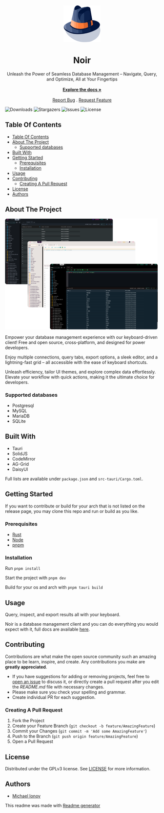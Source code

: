 <p align="center">
  <a href="https://github.com/invm/noir">
    <img src="public/logo.svg" alt="Logo" width="120" height="120">
  </a>

  <h1 align="center">Noir</h1>

  <p align="center">
    Unleash the Power of Seamless Database Management – Navigate, Query, and Optimize, All at Your Fingertips
    <br/>
    <br/>
    <a href="https://invm.github.io/noir-docs/"><strong>Explore the docs »</strong></a>
    <br/>
    <br/>
    <a href="https://github.com/invm/noir/issues">Report Bug</a>
    .
    <a href="https://github.com/invm/noir/issues">Request Feature</a>
  </p>
</p>

![Downloads](https://img.shields.io/github/downloads/invm/noir/total) ![Stargazers](https://img.shields.io/github/stars/invm/noir?style=social) ![Issues](https://img.shields.io/github/issues/invm/noir) ![License](https://img.shields.io/github/license/invm/noir) 

## Table Of Contents

- [Table Of Contents](#table-of-contents)
- [About The Project](#about-the-project)
  - [Supported databases](#supported-databases)
- [Built With](#built-with)
- [Getting Started](#getting-started)
  - [Prerequisites](#prerequisites)
  - [Installation](#installation)
- [Usage](#usage)
- [Contributing](#contributing)
  - [Creating A Pull Request](#creating-a-pull-request)
- [License](#license)
- [Authors](#authors)

## About The Project

<img src="public/app-showcase.png" alt="noir app showcase" width="500">

Empower your database management experience with our keyboard-driven client! Free and open source, cross-platform, and designed for power developers.

Enjoy multiple connections, query tabs, export options, a sleek editor, and a lightning-fast grid – all accessible with the ease of keyboard shortcuts. 

Unleash efficiency, tailor UI themes, and explore complex data effortlessly. Elevate your workflow with quick actions, making it the ultimate choice for developers.

### Supported databases

- Postgresql
- MySQL
- MariaDB
- SQLite

## Built With

- Tauri
- SolidJS
- CodeMirror
- AG-Grid
- DaisyUI

Full lists are available under `package.json` and `src-tauri/Cargo.toml`.

## Getting Started

If you want to contribute or build for your arch that is not listed on the release page, you may clone this repo and run or build as you like. 

### Prerequisites

- [Rust](https://rustup.rs/)
- [Node](https://nodejs.org/en)
- [pnpm](https://pnpm.io/installation)

### Installation

Run `pnpm install`

Start the project with `pnpm dev`

Build for your os and arch with `pnpm tauri build`

## Usage

Query, inspect, and export results all with your keyboard.

Noir is a database management client and you can do everything you would expect with it, full docs are available [here](https://invm.github.io/noir-docs/).

## Contributing

Contributions are what make the open source community such an amazing place to be learn, inspire, and create. Any contributions you make are **greatly appreciated**.
* If you have suggestions for adding or removing projects, feel free to [open an issue](https://github.com/invm/noir/issues/new) to discuss it, or directly create a pull request after you edit the *README.md* file with necessary changes.
* Please make sure you check your spelling and grammar.
* Create individual PR for each suggestion.

### Creating A Pull Request

1. Fork the Project
2. Create your Feature Branch (`git checkout -b feature/AmazingFeature`)
3. Commit your Changes (`git commit -m 'Add some AmazingFeature'`)
4. Push to the Branch (`git push origin feature/AmazingFeature`)
5. Open a Pull Request

## License

Distributed under the GPLv3 license.
See [LICENSE](LICENSE.md) for more information.

## Authors

* [Michael Ionov](https://github.com/invm/)


This readme was made with [Readme generator](https://readme.shaankhan.dev/)

